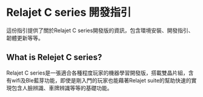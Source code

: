 # Relajet C series 開發指引

這份指引提供了關於Relajet C series開發版的資訊，包含環境安裝、開發指引、韌體更新等等。

## What is Relejet C series?

Relajet C series是一張適合各種程度玩家的機器學習開發版，搭載雙晶片組，含有wifi及Ble藍芽功能，即使是剛入門的玩家也能藉著Relajet suite的幫助快速的實現包含人臉辨識、車牌辨識等等的基礎功能。
